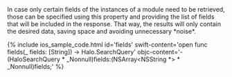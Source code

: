 <div markdown="1">
In case only certain fields of the instances of a module need to be retrieved, those can be specified using this property and providing the list of fields that will be included in the response. That way, the results will only contain the desired data, saving space and avoiding unnecessary *noise*.

{% include ios_sample_code.html id='fields' 
swift-content='open func fields(_ fields: [String]) -> Halo.SearchQuery'
objc-content='- (HaloSearchQuery * _Nonnull)fields:(NSArray<NSString *> * _Nonnull)fields;'
%}

</div>